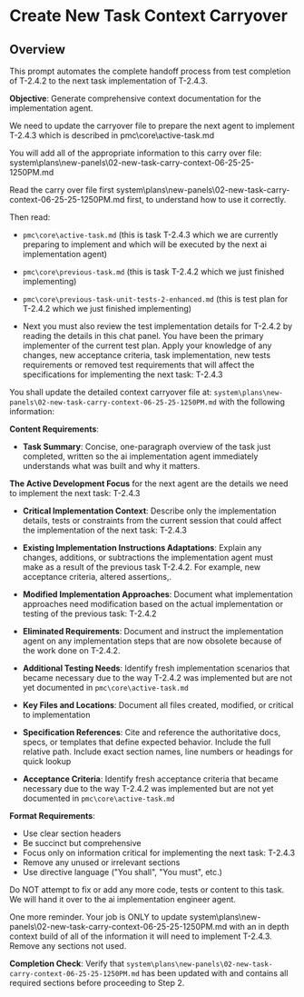 # Create New Task Context Carryover

## Overview
This prompt automates the complete handoff process from test completion of T-2.4.2 to the next task implementation of T-2.4.3.

**Objective**: Generate comprehensive context documentation for the implementation agent.

We need to update the carryover file to prepare the next agent to implement T-2.4.3 which is described in pmc\core\active-task.md

You will add all of the appropriate information to this carry over file:
system\plans\new-panels\02-new-task-carry-context-06-25-25-1250PM.md

Read the carry over file first system\plans\new-panels\02-new-task-carry-context-06-25-25-1250PM.md first, to understand how to use it correctly.

Then read:
- `pmc\core\active-task.md` (this is task T-2.4.3 which we are currently preparing to implement and which will be executed by the next ai implementation agent)

- `pmc\core\previous-task.md` (this is task T-2.4.2 which we just finished implementing)

- `pmc\core\previous-task-unit-tests-2-enhanced.md` (this is test plan for T-2.4.2 which we just finished implementing)

- Next you must also review the test implementation details for T-2.4.2 by reading the details in this chat panel. You have been the primary implementer of the current test plan. Apply your knowledge of any changes, new acceptance criteria, task implementation, new tests requirements or removed test requirements that will affect the specifications for implementing the next task: T-2.4.3

You shall update the detailed context carryover file at: `system\plans\new-panels\02-new-task-carry-context-06-25-25-1250PM.md` with the following information:

**Content Requirements**:
- **Task Summary**: Concise, one-paragraph overview of the task just completed, written so the ai implementation agent immediately understands what was built and why it matters.

**The Active Development Focus** for the next agent are the details we need to implement the next task: T-2.4.3

- **Critical Implementation Context**: Describe only the implementation details, tests or constraints from the current session that could affect the implementation of the next task: T-2.4.3

- **Existing Implementation Instructions Adaptations**: Explain any changes, additions, or subtractions the implementation agent must make as a result of the previous task T-2.4.2. For example, new acceptance criteria, altered assertions,.

- **Modified Implementation Approaches**: Document what implementation approaches need modification based on the actual implementation or testing of the previous task: T-2.4.2

- **Eliminated Requirements**: Document and instruct the implementation agent on any implementation steps that are now obsolete because of the work done on T-2.4.2.

- **Additional Testing Needs**: Identify fresh implementation scenarios that became necessary due to the way T-2.4.2 was implemented but are not yet documented in `pmc\core\active-task.md`

- **Key Files and Locations**: Document all files created, modified, or critical to implementation
- **Specification References**: Cite and reference the authoritative docs, specs, or templates that define expected behavior. Include the full relative path. Include exact section names, line numbers or headings for quick lookup

- **Acceptance Criteria**: Identify fresh acceptance criteria that became necessary due to the way T-2.4.2 was implemented but are not yet documented in `pmc\core\active-task.md`

**Format Requirements**:
- Use clear section headers
- Be succinct but comprehensive
- Focus only on information critical for implementing the next task: T-2.4.3
- Remove any unused or irrelevant sections
- Use directive language ("You shall", "You must", etc.)

Do NOT attempt to fix or add any more code, tests or content to this task. We will hand it over to the ai implementation engineer agent.  

One more reminder. Your job is ONLY to update system\plans\new-panels\02-new-task-carry-context-06-25-25-1250PM.md with an in depth context build of all of the information it will need to implement T-2.4.3. Remove any sections not used.

**Completion Check**: Verify that `system\plans\new-panels\02-new-task-carry-context-06-25-25-1250PM.md` has been updated with and contains all required sections before proceeding to Step 2.